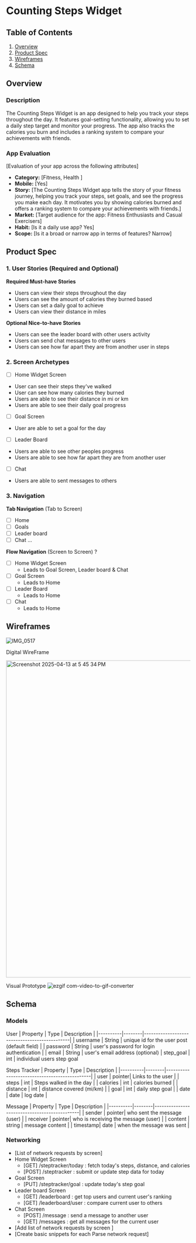 # Counting Steps Widget

## Table of Contents

1. [Overview](#Overview)
2. [Product Spec](#Product-Spec)
3. [Wireframes](#Wireframes)
4. [Schema](#Schema)

## Overview

### Description

The Counting Steps Widget is an app designed to help you track your steps throughout the day. It features goal-setting functionality, allowing you to set a daily step target and monitor your progress. The app also tracks the calories you burn and includes a ranking system to compare your achievements with friends.

### App Evaluation

[Evaluation of your app across the following attributes]
- **Category:** [Fitness, Health ]
- **Mobile:** [Yes]
- **Story:**  [The Counting Steps Widget app tells the story of your fitness journey, helping you track your steps, set goals, and see the progress you make each day. It motivates you by showing calories burned and offers a ranking system to compare your achievements with friends.]
- **Market:** [Target audience for the app: Fitness Enthusiasts and Casual Exercisers]
- **Habit:** [Is it a daily use app? Yes]
- **Scope:** [Is it a broad or narrow app in terms of features? Narrow]

## Product Spec

### 1. User Stories (Required and Optional)

**Required Must-have Stories**

* Users can view their steps throughout the day
* Users can see the amount of calories they burned based
* Users can set a daily goal to achieve
* Users can view their distance in miles 

**Optional Nice-to-have Stories**

* Users can see the leader board with other users activity
* Users can send chat messages to other users
* Users can see how far apart they are from another user in steps 

### 2. Screen Archetypes

- [ ] Home Widget Screen
* User can see their steps they've walked
* User can see how many calories they burned
* Users are able to see their distance in mi or km
* Users are able to see their daily goal progress
- [ ] Goal Screen
* User are able to set a goal for the day
- [ ] Leader Board 
* Users are able to see other peoples progress
* Users are able to see how far apart they are from another user
- [ ] Chat
* Users are able to sent messages to others

### 3. Navigation

**Tab Navigation** (Tab to Screen)


- [ ] Home
- [ ] Goals
- [ ] Leader board
- [ ] Chat 
...

**Flow Navigation** (Screen to Screen) ?

- [ ] Home Widget Screen
  * Leads to Goal Screen, Leader board & Chat
- [ ] Goal Screen
  * Leads to Home 
- [ ] Leader Board
  * Leads to Home
- [ ] Chat
  * Leads to Home


## Wireframes

![IMG_0517](https://github.com/user-attachments/assets/893de3ce-669f-40c8-ae4c-5c21591a4b6f)

Digital WireFrame

<img width="865" alt="Screenshot 2025-04-13 at 5 45 34 PM" src="https://github.com/user-attachments/assets/facac637-9946-4bdd-ba68-68e16ffa80f4" />

Visual Prototype 
![ezgif com-video-to-gif-converter](https://github.com/user-attachments/assets/903228bf-c34a-4f56-a323-96558d9ae2b5)


## Schema 


### Models

User
| Property | Type   | Description                                  |
|----------|--------|----------------------------------------------|
| username | String | unique id for the user post (default field)  |
| password | String | user's password for login authentication     |
| email    | String | user's email address (optional)
| step_goal    | int | individual users step goal


Steps Tracker
| Property | Type   | Description                                  |
|----------|--------|----------------------------------------------|
| user     | pointer| Links to the user                            |
| steps    | int    | Steps walked in the day                      |
| calories | int    | calories burned                              |
| distance | int    | distance covered (mi/km)                     |
| goal     | int    | daily step goal                              |
| date     | date   | log date                                     |



Message
| Property | Type   | Description                                  |
|----------|--------|----------------------------------------------|
| sender   | pointer| who sent the message (user)                  |
| receiver | pointer| who is receiving the message (user)          |
| content  | string | message content                              |
| timestamp| date   | when the message was sent                    |

### Networking

- [List of network requests by screen]
- Home Widget Screen
    - [GET] /steptracker/today : fetch today's steps, distance, and calories
    - [POST] /steptracker : submit or update step data for today
- Goal Screen
    - [PUT] /steptracker/goal : update today's step goal
- Leader board Screen
    - [GET] /leaderboard : get top users and current user's ranking
    - [GET] /leaderboard/user : compare current user to others
- Chat Screen
    - [POST] /message : send a message to another user
    - [GET] /messages : get all messages for the current user
- [Add list of network requests by screen ]
- [Create basic snippets for each Parse network request]
